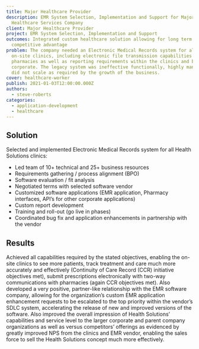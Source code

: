 ```yaml
---
title: Major Healthcare Provider
description: EMR System Selection, Implementation and Support for Major
  Healthcare Services Company
client: Major Healthcare Provider
project: EMR System Selection, Implementation and Support
outcomes: Integrated custom healthcare solution allowing for long term
  competitive advantage
problem: The company needed an Electronic Medical Records system for all of its
  on-site clinics, including electronic file transmission capabilities with
  pharmacies as well as reporting requirements within the clinics and back to
  corporate. The legacy system was ineffective functionally, highly manual, and
  did not scale as required by the growth of the business.
cover: healthcare-worker
publish: 2021-01-03T12:00:00.000Z
authors:
  - steve-roberts
categories:
  - application-development
  - healthcare
---
```


## Solution

Selected and implemented Electronic Medical Records system for all Health Solutions clinics:

- Led team of 10+ technical and 25+ business resources
- Requirements gathering / process alignment (BPO)
- Software evaluation / fit analysis
- Negotiated terms with selected software vendor
- Customized software applications (EMR application, Pharmacy interfaces, API’s for other corporate applications)
- Custom report development
- Training and roll-out (go live in phases)
- Coordinated bug fix and application enhancements in partnership with the vendor

## Results

Achieved all capabilities required by the stated objectives, enabling the on-site clinics to see more patients, track treatment and care much more accurately and effectively (Continuity of Care Record (CCR) initiative objectives met), submit prescriptions electronically with two-way communications with pharmacies (again CCR objectives met). Also developed a very positive, partner-like relationship with the EMR software company, allowing for the organization’s custom EMR application enhancement requests to be escalated to the top priority within the vendor’s SDLC system, accelerating the release of new and improved versions of the software. Also improved the overall impression of Health Solutions’ capabilities and service level to the larger corporate and parent company organizations as well as versus competitors’ offerings as evidenced by greatly improved NPS from the clinics and EMR vendor, enabling the sales force to sell the Health Solutions concept much more effectively.
